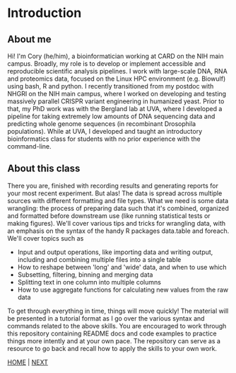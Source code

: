 # Introduction

## About me
Hi! I'm Cory (he/him), a bioinformatician working at CARD on the NIH main campus. Broadly, my role is to develop or implement accessible and reproducible scientific analysis pipelines. I work with large-scale DNA, RNA and proteomics data, focused on the Linux HPC environment (e.g. Biowulf) using bash, R and python. I recently transitioned from my postdoc with NHGRI on the NIH main campus, where I worked on developing and testing massively parallel CRISPR variant engineering in humanized yeast. Prior to that, my PhD work was with the Bergland lab at UVA, where I developed a pipeline for taking extremely low amounts of DNA sequencing data and predicting whole genome sequences (in recombinant Drosophila populations). While at UVA, I developed and taught an introductory bioinformatics class for students with no prior experience with the command-line. 

## About this class

There you are, finished with recording results and generating reports for your most recent experiment. But alas! The data is spread across multiple sources with different formatting and file types. What we need is some data wrangling: the process of preparing data such that it's combined, organized and formatted before downstream use (like running statistical tests or making figures). We'll cover various tips and tricks for wrangling data, with an emphasis on the syntax of the handy R packages data.table and foreach. We'll cover topics such as

* Input and output operations, like importing data and writing output, including and combining multiple files into a single table
* How to reshape between 'long' and 'wide' data, and when to use which
* Subsetting, filtering, binning and merging data
* Splitting text in one column into multiple columns
* How to use aggregate functions for calculating new values from the raw data
 

To get through everything in time, things will move quickly! The material will be presented in a tutorial format as I go over the various syntax and commands related to the above skills. You are encouraged to work through this repository containing README docs and code examples to practice things more intently and at your own pace. The repository can serve as a resource to go back and recall how to apply the skills to your own work.

[HOME](/README.md) | [NEXT](/00_intro/A.md)